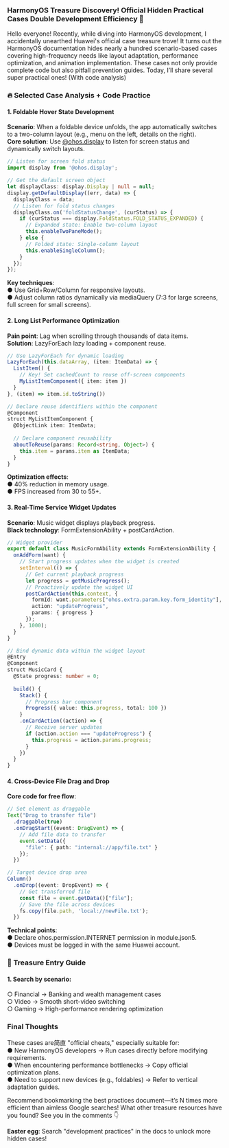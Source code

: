 ### HarmonyOS Treasure Discovery! Official Hidden Practical Cases Double Development Efficiency 🚀  

Hello everyone! Recently, while diving into HarmonyOS development, I accidentally unearthed Huawei's official case treasure trove! It turns out the HarmonyOS documentation hides nearly a hundred scenario-based cases covering high-frequency needs like layout adaptation, performance optimization, and animation implementation. These cases not only provide complete code but also pitfall prevention guides. Today, I’ll share several super practical ones! (With code analysis)  


### 🔥 Selected Case Analysis + Code Practice  
#### 1. Foldable Hover State Development  
**Scenario**: When a foldable device unfolds, the app automatically switches to a two-column layout (e.g., menu on the left, details on the right).  
**Core solution**: Use [@ohos.display](https://geek.csdn.net/educolumn/display) to listen for screen status and dynamically switch layouts.  

```typescript
// Listen for screen fold status  
import display from '@ohos.display';  

// Get the default screen object  
let displayClass: display.Display | null = null;  
display.getDefaultDisplay((err, data) => {  
  displayClass = data;  
  // Listen for fold status changes  
  displayClass.on('foldStatusChange', (curStatus) => {  
    if (curStatus === display.FoldStatus.FOLD_STATUS_EXPANDED) {  
      // Expanded state: Enable two-column layout  
      this.enableTwoPaneMode();  
    } else {  
      // Folded state: Single-column layout  
      this.enableSingleColumn();  
    }  
  });  
});
```  
**Key techniques**:  
● Use Grid+Row/Column for responsive layouts.  
● Adjust column ratios dynamically via mediaQuery (7:3 for large screens, full screen for small screens).  


#### 2. Long List Performance Optimization  
**Pain point**: Lag when scrolling through thousands of data items.  
**Solution**: LazyForEach lazy loading + component reuse.  

```typescript
// Use LazyForEach for dynamic loading  
LazyForEach(this.dataArray, (item: ItemData) => {  
  ListItem() {  
    // Key! Set cachedCount to reuse off-screen components  
    MyListItemComponent({ item: item })  
  }  
}, (item) => item.id.toString())  

// Declare reuse identifiers within the component  
@Component  
struct MyListItemComponent {  
  @ObjectLink item: ItemData;  
  
  // Declare component reusability  
  aboutToReuse(params: Record<string, Object>) {  
    this.item = params.item as ItemData;  
  }  
}
```  
**Optimization effects**:  
● 40% reduction in memory usage.  
● FPS increased from 30 to 55+.  


#### 3. Real-Time Service Widget Updates  
**Scenario**: Music widget displays playback progress.  
**Black technology**: FormExtensionAbility + postCardAction.  

```typescript
// Widget provider  
export default class MusicFormAbility extends FormExtensionAbility {  
  onAddForm(want) {  
    // Start progress updates when the widget is created  
    setInterval(() => {  
      // Get current playback progress  
      let progress = getMusicProgress();  
      // Proactively update the widget UI  
      postCardAction(this.context, {  
        formId: want.parameters["ohos.extra.param.key.form_identity"],  
        action: "updateProgress",  
        params: { progress }  
      });  
    }, 1000);  
  }  
}  

// Bind dynamic data within the widget layout  
@Entry  
@Component  
struct MusicCard {  
  @State progress: number = 0;  
  
  build() {  
    Stack() {  
      // Progress bar component  
      Progress({ value: this.progress, total: 100 })  
    }  
    .onCardAction((action) => {  
      // Receive server updates  
      if (action.action === "updateProgress") {  
        this.progress = action.params.progress;  
      }  
    })  
  }  
}
```  


#### 4. Cross-Device File Drag and Drop  
**Core code for free flow**:  

```typescript
// Set element as draggable  
Text("Drag to transfer file")  
  .draggable(true)  
  .onDragStart((event: DragEvent) => {  
    // Add file data to transfer  
    event.setData({  
      "file": { path: "internal://app/file.txt" }  
    });  
  })  

// Target device drop area  
Column()  
  .onDrop((event: DropEvent) => {  
    // Get transferred file  
    const file = event.getData()["file"];  
    // Save the file across devices  
    fs.copy(file.path, 'local://newFile.txt');  
  })
```  
**Technical points**:  
● Declare ohos.permission.INTERNET permission in module.json5.  
● Devices must be logged in with the same Huawei account.  


### 💎 Treasure Entry Guide  
#### 1. Search by scenario:  
○ Financial → Banking and wealth management cases  
○ Video → Smooth short-video switching  
○ Gaming → High-performance rendering optimization  


### Final Thoughts  
These cases are简直 "official cheats," especially suitable for:  
● New HarmonyOS developers → Run cases directly before modifying requirements.  
● When encountering performance bottlenecks → Copy official optimization plans.  
● Need to support new devices (e.g., foldables) → Refer to vertical adaptation guides.  

Recommend bookmarking the best practices document—it’s N times more efficient than aimless Google searches! What other treasure resources have you found? See you in the comments 👇  

**Easter egg**: Search "development practices" in the docs to unlock more hidden cases!
